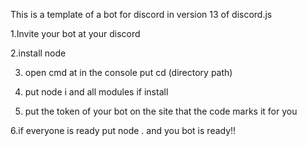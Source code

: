 This is a template of a bot for discord in version 13 of discord.js

1.Invite your bot at your discord

2.install node 

3. open cmd at in the console put cd (directory path)

4. put node i and all modules if install

5. put the token of your bot on the site that the code marks it for you

6.if everyone is ready put node . and you bot is ready!!

